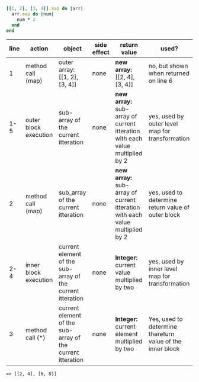 ```ruby
[[1, 2], [3, 4]].map do |arr|
  arr.map do |num|
    num * 2
  end
end
```

| line | action                | object                                                     | side effect | return value                                                 | used?                                                     |
| ---- | --------------------- | ---------------------------------------------------------- | ----------- | ------------------------------------------------------------ | --------------------------------------------------------- |
| 1    | method call (map)     | outer array: [[1, 2], [3, 4]]                              | none        | **new array:** [[2, 4], [3, 4]]                              | no, but shown when returned on line 6                     |
| 1-5  | outer block execution | sub-array of the current itteration                        | none        | **new array:** sub-array of current itteration with each value multiplied by 2 | yes, used by outer level map for transformation           |
| 2    | method call (map)     | sub_array of the current itteration                        | none        | **new array:** sub-array of current itteration with each value multiplied by 2 | yes, used to determine return value of outer block        |
| 2-4  | inner block execution | current element of the sub-array of the current itteration | none        | **Integer:** current value multiplied by two                 | yes, used by inner level map for transformation           |
| 3    | method call (*)       | current element of the sub-array of the current itteration | none        | **Integer:** current element multiplied by two               | Yes, used to determine thereturn value of the inner block |

```
=> [[2, 4], [6, 8]]
```

